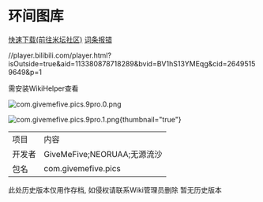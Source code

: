 # 环间图库
<primary-label ref="hyperos_js_app"/>
<secondary-label ref="utils"/>

<control>
            <a href="https://www.bandbbs.cn/threads/14068/">快速下载(前往米坛社区)</a>
            <a href="issue.md">词条报错</a>
</control>
<tabs>
<tab title="概览">
<p id="BiliVideo2">//player.bilibili.com/player.html?isOutside=true&aid=113380878718289&bvid=BV1hS13YMEqg&cid=26495159649&p=1</p>
<p>需安装WikiHelper查看</p>

![com.givemefive.pics.9pro.0.png](com.givemefive.pics.9pro.0.png)

![com.givemefive.pics.9pro.1.png](com.givemefive.pics.9pro.1.png){thumbnail="true"}

</tab>
<tab title="详细信息">
<table>
<tr>
    <td>项目</td>
    <td>内容</td>
</tr>
<tr>
    <td>开发者</td>
    <td>GiveMeFive;NEORUAA;无源流沙</td>
</tr>
<tr>
    <td>包名</td>
    <td>com.givemefive.pics</td>
</tr>
</table>
</tab>
<tab title="历史版本">
<tip>此处历史版本仅用作存档, 如侵权请联系Wiki管理员删除</tip>
暂无历史版本
</tab>
</tabs>
